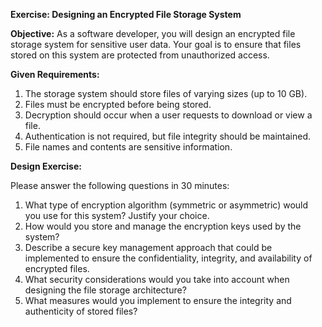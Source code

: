 **Exercise: Designing an Encrypted File Storage System**

**Objective:** As a software developer, you will design an encrypted file storage system for sensitive user data.
Your goal is to ensure that files stored on this system are protected from unauthorized access.

**Given Requirements:**

1. The storage system should store files of varying sizes (up to 10 GB).
2. Files must be encrypted before being stored.
3. Decryption should occur when a user requests to download or view a file.
4. Authentication is not required, but file integrity should be maintained.
5. File names and contents are sensitive information.

**Design Exercise:**

Please answer the following questions in 30 minutes:

1. What type of encryption algorithm (symmetric or asymmetric) would you use for this system? Justify your choice.
2. How would you store and manage the encryption keys used by the system?
3. Describe a secure key management approach that could be implemented to ensure the confidentiality, integrity,
and availability of encrypted files.
4. What security considerations would you take into account when designing the file storage architecture?
5. What measures would you implement to ensure the integrity and authenticity of stored files?
